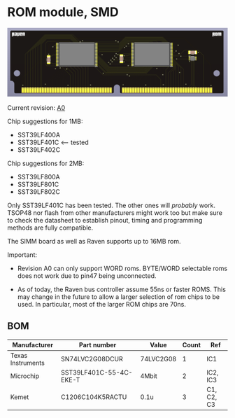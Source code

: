 
# ROM module, SMD

![Alt text](images/render.png?raw=true "")

Current revision: [A0](a0/)


Chip suggestions for 1MB:
* SST39LF400A
* SST39LF401C  <-- tested
* SST39LF402C

Chip suggestions for 2MB:
* SST39LF800A
* SST39LF801C
* SST39LF802C


Only SST39LF401C has been tested. The other ones will _probably_ work.
TSOP48 nor flash from other manufacturers might work too but make sure to check the datasheet to establish pinout, timing and programming methods are fully compatible.

The SIMM board as well as Raven supports up to 16MB rom.


Important:

- Revision A0 can only support WORD roms.
BYTE/WORD selectable roms does not work due to pin47 being unconnected.

- As of today, the Raven bus controller assume 55ns or faster ROMS.
This may change in the future to allow a larger selection of rom chips to be used.
In particular, most of the larger ROM chips are 70ns.


## BOM

| Manufacturer          | Part number                 | Value       | Count | Ref                                   |
|-----------------------|-----------------------------|-------------|-------|---------------------------------------|
| Texas Instruments     | SN74LVC2G08DCUR             | 74LVC2G08   | 1     | IC1                                   |
| Microchip             | SST39LF401C-55-4C-EKE-T     | 4Mbit       | 2     | IC2, IC3                              |
| Kemet                 | C1206C104K5RACTU            | 0.1u        | 3     | C1, C2, C3                            |



